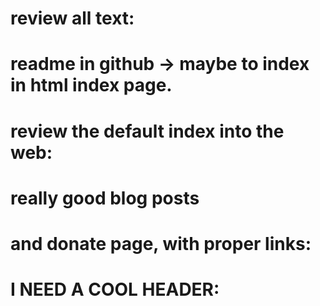 # review all text:
# readme in github -> maybe to index in html index page.
# review the default index into the web:
# really good blog posts
# and donate page, with proper links:
# I NEED A COOL HEADER: 